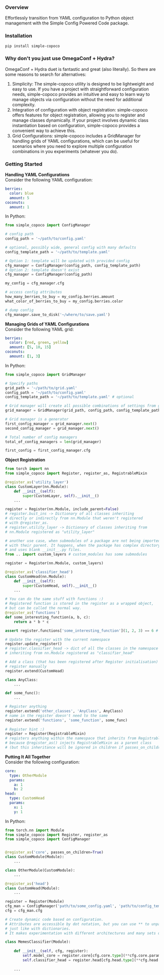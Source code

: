 ### Overview

Effortlessly transition from YAML configuration to Python object management with the Simple Config Powered Code package.

### Installation
```bash
pip install simple-copoco
```

### Why don't you just use OmegaConf + Hydra?  
OmegaConf + Hydra duet is fantastic and great (also literally). So there are some reasons to search for alternatives:  

1. Simplicity: The simple-copoco utility is designed to be lightweight and easy to use. If you have a project with straightforward configuration needs, simple-copoco provides an intuitive and easy to learn way to manage objects via configuration without the need for additional complexity.
2. Integration of  configuration with object registration: simple-copoco offers features for object registration, allowing you to register and manage classes dynamically. If your project involves dynamic class instantiation based on configuration, simple-copoco provides a convenient way to achieve this.
3. Grid Configurations: simple-copoco includes a GridManager for handling grids of YAML configurations, which can be useful for scenarios where you need to explore multiple configuration combinations in you experiments (whatever you do).

### Getting Started
**Handling YAML Configurations**  
Consider the following YAML configuration:
```yaml
berries:
  color: blue
  amount: 5
coconuts:
  amount: 1
```
In Python:

```python
from simple_copoco import ConfigManager

# config path
config_path = '~/path/to/config.yaml'

# optional, possibly wide, general config with many defaults
config_template_path = '~/path/to/template.yaml'

# Option 1: template will be updated with provided config
cfg_manager = ConfigManager(config_path, config_template_path)
# Option 2: template doesn't exist
cfg_manager = ConfigManager(config_path)

my_config = cfg_manager.cfg

# access config attributes
how_many_berries_to_buy = my_config.berries.amount
what_color_of_berries_to_buy = my_config.berries.color

# dump config
cfg_manager.save_to_disk('~/where/to/save.yaml')
```
**Managing Grids of YAML Configurations**  
Consider the following YAML grid:
```yaml
berries:
  color: [red, green, yellow]
  amount: [5, 10, 15]
coconuts:
  amount: [1, 3]
```
In Python:
```python
from simple_copoco import GridManager

# Specify paths
grid_path = '~/path/to/grid.yaml'
config_path = '~/path/to/config.yaml'
config_template_path = '~/path/to/template.yaml' # optional

# Grid manager will create all possible combinations of settings from grid.yaml
grid_manager = GridManager(grid_path, config_path, config_template_path)

# Grid manager is a generator
first_config_manager = grid_manager.next()
second_config_manager = grid_manager.next()

# Total number of config managers
total_of_config_managers = len(grid_manager)

first_config = first_config_manager.cfg
```
**Object Registration**
```python
from torch import nn
from simple_copoco import Register, register_as, RegistrableMixin

@register_as('utility_layer')
class CustomLayer(nn.Module):
    def __init__(self):
        super(CustomLayer, self).__init__()
    ...

register = Register(nn.Module, include_parent=False)
# register.buit_ins -> Dictionary of all classes inheriting
# directly or indirectly from nn.Module that weren't registered
# with @register_as.
# register.utility_layer -> Dictionary of classes inheriting from
# nn.Module registered as "utility_layer"

# another use case, when submodules of a package are not being imported
# with their parent. It happens, when the package has complex directory tree
# and uses blank __init__.py files.
from .. import custom_layers # custom_modules has some submodules

register = Register(nn.Module, custom_layers)

@register_as('classifier_head')
class CustomHead(nn.Module):
    def __init__(self):
        super(CustomHead, self).__init__()
    ...

# You can do the same stuff with functions :)
# Registered function is stored in the register as a wrapped object,
# but can be called the normal way.
@register_as('functions')
def some_interesting_function(a, b, c):
    return a * b * c

assert register.functions['some_interesting_function'](1, 2, 3) == 6 # True

# Update the register with the current namespace
register.update_register()
# register.classifier_head -> dict of all the classes in the namespace
# inheriting from nn.Module registered as "classifier_head"

# Add a class (that has been registered after Register initialisation) to the
# register manually
register.extend(CustomHead)

class AnyClass:
    ...

def some_func():
    ...

# Register anything
register.extend('other_classes', 'AnyClass', AnyClass)
# name in the register doesn't need to the same
register.extend('functions', 'some_function', some_func)
  
# Register hint :)  
register = Register(RegistrableMixin)  
# registers anything within the namespace that inherits from RegistrableMixin
# because @register_as() injects RegistrableMixin as a parent class
# (but this inheritance will be ignored in children if passes_on_children == False).
```
**Putting It All Together**  
Consider the following configuration:
```yaml
core:
  type: OtherModule
  params:
    a: 1
    b: 2
head:
  type: CustomHead
  params:
    x: 1
    y: 1
```
In Python:
```python
from torch.nn import Module
from simple_copoco import Register, register_as
from simple_copoco import ConfigManager


@register_as('core', passes_on_children=True)
class CustomModule(Module):
    ...

class OtherModule(CustomModule):
    ...

@register_as('head')
class CustomHead(Module):
    ...

register = Register(Module)
cfg_man = ConfigManager('path/to/some_config.yaml', 'path/to/config_template.yaml')
cfg = cfg_man.cfg

# Create dynamic code based on configuration.
# Attributes are accessible by dot notation, but you can use ** to unpack them,
# just like with dictionaries.
# It makes experimentation with different architectures and many sets of parameters a breeze.

class MemesClassifier(Module):
    
    def __init__(self, cfg, register):
        self.model_core = register.core[cfg.core.type](**cfg.core.params)
        self.classifier_head = register.head[cfg.head.type](**cfg.head.params)
        
    ...
```
